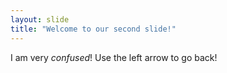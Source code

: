 ```yaml
---
layout: slide
title: "Welcome to our second slide!"
---
```

I am very *confused*!
Use the left arrow to go back!
